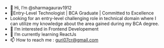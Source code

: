 - 👋 Hi, I’m @sharmagaurav1912
- 🚀Entry-Level Technologist | BCA Graduate | Committed to Excellence
- Looking for an entry-level challenging role in technical domain where I can utilize my knowledge about the area gained during my BCA degree.
- 👀 I’m interested in Frontend Developement
- 🌱 I’m currently learning ReactJs
- 📫 How to reach me : guri07cr@gmail.com


<!---
sharmagaurav1912/sharmagaurav1912 is a ✨ special ✨ repository because its `README.md` (this file) appears on your GitHub profile.
You can click the Preview link to take a look at your changes.
--->
